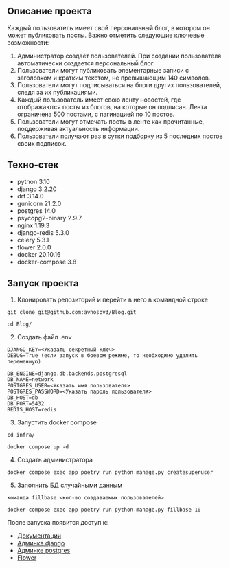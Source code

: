## Описание проекта
Каждый пользователь имеет свой персональный блог, в котором он может публиковать посты. Важно отметить следующие ключевые возможности:
1. Администратор создаёт пользователей. При создании пользователя автоматически создается персональный блог.
2. Пользователи могут публиковать элементарные записи с заголовком и кратким текстом, не превышающим 140 символов.
3. Пользователи могут подписываться на блоги других пользователей, следя за их публикациями.
4. Каждый пользователь имеет свою ленту новостей, где отображаются посты из блогов, на которые он подписан. Лента ограничена 500 постами, с пагинацией по 10 постов.
5. Пользователи могут отмечать посты в ленте как прочитанные, поддерживая актуальность информации.
6. Пользователи получают раз в сутки подборку из 5 последних постов своих подписок.

## Техно-стек

* python 3.10
* django 3.2.20
* drf 3.14.0
* gunicorn 21.2.0
* postgres 14.0
* psycopg2-binary 2.9.7
* nginx 1.19.3
* django-redis 5.3.0
* celery 5.3.1
* flower 2.0.0
* docker 20.10.16
* docker-compose 3.8

## Запуск проекта

1. Клонировать репозиторий и перейти в него в командной строке
```
git clone git@github.com:avnosov3/Blog.git
```
```
cd Blog/
```
2. Создать файл .env

```
DJANGO_KEY=<Указать секретный ключ>
DEBUG=True (если запуск в боевом режиме, то необходимо удалить переменную)

DB_ENGINE=django.db.backends.postgresql
DB_NAME=network
POSTGRES_USER=<Указать имя пользователя>
POSTGRES_PASSWORD=<Указать пароль пользователя>
DB_HOST=db
DB_PORT=5432
REDIS_HOST=redis
```

3. Запустить docker compose
```
cd infra/
```
```
docker compose up -d
```
4. Создать администратора
```
docker compose exec app poetry run python manage.py createsuperuser
```
5. Заполнить БД случайными данным
```
команда fillbase <кол-во создаваемых пользователей>
```

```
docker compose exec app poetry run python manage.py fillbase 10
```

После запуска появится доступ к:
* [Документации](http://127.0.0.1/redoc/)
* [Админка django](http://127.0.0.1/admin/)
* [Админке postgres](http://127.0.0.1/adminer/)
* [Flower](http://127.0.0.1:5555/)
